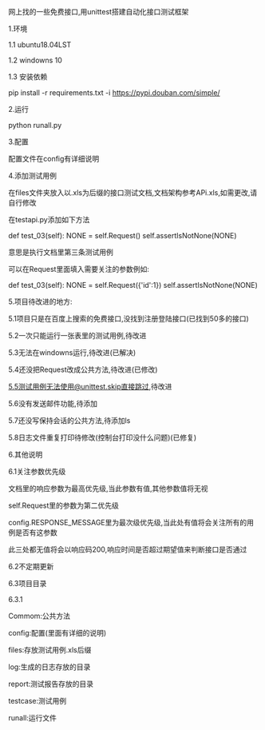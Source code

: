 网上找的一些免费接口,用unittest搭建自动化接口测试框架

1.环境

1.1 ubuntu18.04LST

1.2 windowns 10

1.3 安装依赖

pip install -r requirements.txt -i https://pypi.douban.com/simple/

2.运行

python runall.py

3.配置

配置文件在config有详细说明

4.添加测试用例

在files文件夹放入以.xls为后缀的接口测试文档,文档架构参考APi.xls,如需更改,请自行修改

在testapi.py添加如下方法

def test_03(self):
    NONE = self.Request()
    self.assertIsNotNone(NONE)

意思是执行文档里第三条测试用例

可以在Request里面填入需要关注的参数例如:

def test_03(self):
    NONE = self.Request({'id':1})
    self.assertIsNotNone(NONE)

5.项目待改进的地方:

5.1项目只是在百度上搜索的免费接口,没找到注册登陆接口(已找到50多的接口)

5.2一次只能运行一张表里的测试用例,待改进

5.3无法在windowns运行,待改进(已解决)

5.4还没把Request改成公共方法,待改进(已修改)

5.5测试用例无法使用@unittest.skip直接跳过,待改进

5.6没有发送邮件功能,待添加

5.7还没写保持会话的公共方法,待添加ls


5.8日志文件重复打印待修改(控制台打印没什么问题)(已修复)

6.其他说明

6.1关注参数优先级

文档里的响应参数为最高优先级,当此参数有值,其他参数值将无视

self.Request里的参数为第二优先级

config.RESPONSE_MESSAGE里为最次级优先级,当此处有值将会关注所有的用例是否有这参数

此三处都无值将会以响应码200,响应时间是否超过期望值来判断接口是否通过

6.2不定期更新

6.3项目目录

6.3.1

Commom:公共方法

config:配置(里面有详细的说明)

files:存放测试用例.xls后缀

log:生成的日志存放的目录

report:测试报告存放的目录

testcase:测试用例

runall:运行文件

